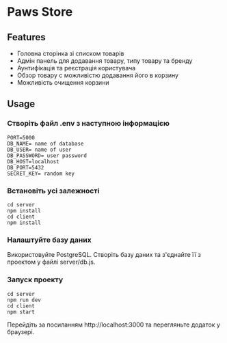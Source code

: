 # Paws Store

## Features

-   Головна сторінка зі списком товарів
-   Адмін панель для додавання товару, типу товару та бренду
-   Аунтифікація та реєстрація користувача
-   Обзор товару с можливістю додавання його в корзину
-   Можливість очищення корзини

## Usage

### Створіть файл .env з наступною інформацією

```
PORT=5000
DB_NAME= name of database
DB_USER= name of user
DB_PASSWORD= user password
DB_HOST=localhost
DB_PORT=5432
SECRET_KEY= random key
```

### Встановіть усі залежності

```
cd server
npm install
cd client
npm install
```
### Налаштуйте базу даних
Використовуйте PostgreSQL.
Створіть базу даних та з'єднайте її з проектом у файлі server/db.js.

### Запуск проекту

```
cd server
npm run dev
cd client
npm start
```
Перейдіть за посиланням http://localhost:3000 та перегляньте додаток у браузері.
